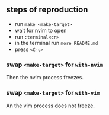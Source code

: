 ## steps of reproduction

- run `make <make-target>`
- wait for nvim to open
- run `:terminal<cr>`
- in the terminal run `more README.md`
- press `<C-c>`

### swap `<make-target>` for `with-nvim`

Then the nvim process freezes.

### swap `<make-target>` for `with-vim`

An the vim process does not freeze.
